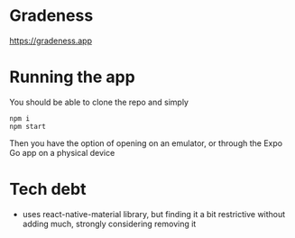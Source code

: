 # Gradeness
https://gradeness.app

# Running the app
You should be able to clone the repo and simply

```
npm i
npm start
```

Then you have the option of opening on an emulator, or through the Expo Go app on a physical device

# Tech debt
- uses react-native-material library, but finding it a bit restrictive without adding much, strongly considering removing it
